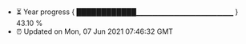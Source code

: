 - ⏳ Year progress { ████████████▁▁▁▁▁▁▁▁▁▁▁▁▁▁▁▁▁▁ } 43.10 %
- ⏰ Updated on Mon, 07 Jun 2021 07:46:32 GMT

